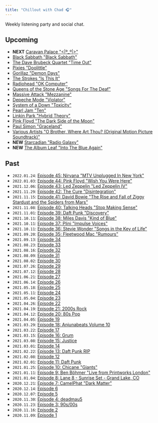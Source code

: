 ```yaml
---
title: "Chillout with Chad 🎧"
---
```


Weekly listening party and social chat.

<!-- https://www.reddit.com/r/AskReddit/comments/pqwt7w/in_your_opinion_what_is_an_album_with_no_bad_songs/?sort=top -->

## Upcoming

- **NEXT** [Caravan Palace "<|º_º|>"](https://music.youtube.com/playlist?list=OLAK5uy_n6vE4QTcYNqXc91m8eMW7p6lpMUakjLH0)
- [Black Sabbath "Black Sabbath"](https://music.youtube.com/playlist?list=OLAK5uy_mhoU3URgsWoEi1S-3dG_Dbn3lLUc4vQ0I)
- [The Dave Brubeck Quartet "Time Out"](https://music.youtube.com/playlist?list=OLAK5uy_kT4WsarfRaytnvA8aSj-Wq-JtcFN8JQyc)
- [Pixies "Doolittle"](https://music.youtube.com/playlist?list=OLAK5uy_lf6jsYkBOcfA6eAzNNIr2PeQv0Cns519A)
- [Gorillaz "Demon Days"](https://music.youtube.com/playlist?list=OLAK5uy_msC_GYWaz8ESAiX9d41hRIs2uhcL8t_aw)
- [The Strokes "Is This It"](https://music.youtube.com/playlist?list=OLAK5uy_miNTti5IWtAjX_RgVvK7lWMRGwnOB5IaE)
- [Radiohead "OK Computer"](https://music.youtube.com/playlist?list=OLAK5uy_nc6afxSnmK8OFML8dF9q_0D1MBMXsGnL4)
- [Queens of the Stone Age "Songs For The Deaf"](https://music.youtube.com/playlist?list=OLAK5uy_miT4yxiBPPyV6xHClICCWbkb68VV9CEKE)
- [Massive Attack "Mezzanine"](https://music.youtube.com/playlist?list=OLAK5uy_myCWwyHEz9SABGUHaclijR2o9zLXJdE_w)
- [Depeche Mode "Violator"](https://music.youtube.com/playlist?list=OLAK5uy_mNWbZjgWKWwwFgmWOGtqDdDYmwV2Bs8Ao)
- [System of a Down "Toxicity"](https://music.youtube.com/playlist?list=OLAK5uy_n1sOLxWCfeedpeiN-YS7H5xJq5Qptac-M)
- [Pearl Jam "Ten"](https://music.youtube.com/playlist?list=OLAK5uy_nCmmq03HsHVw9jrLUPm1SfKXIwuCQ1hXk)
- [Linkin Park "Hybrid Theory"](https://music.youtube.com/playlist?list=OLAK5uy_k4Xnda2Pxyc90mpntw7hdOPCA3JKeOkRY)
- [Pink Floyd "The Dark Side of the Moon"](https://music.youtube.com/playlist?list=OLAK5uy_mXoi-FuQb9Gw7Mguhdx5F4jltT0L1qOCw)
- [Paul Simon "Graceland"](https://music.youtube.com/playlist?list=OLAK5uy_nrTf4uK4d14vKnEk4dm0MBhS_nF2fAY0I)
- [Various Artists "O Brother, Where Art Thou? (Original Motion Picture Soundtrack)"](https://music.youtube.com/playlist?list=OLAK5uy_k3ohClUglkvoiE9kkrMpPbBNxpNOZPj-4)
- **NEW** [Starcadian "Radio Galaxy"](https://music.youtube.com/playlist?list=OLAK5uy_nMulQU6u2DXmC-1fJfGvwZAjpa_nhj6cc)
- **NEW** [The Album Leaf "Into The Blue Again"](https://music.youtube.com/playlist?list=OLAK5uy_m7JyUXsRVJKt6pfZPx7MFjYk9bYJ2EpNM)

## Past

- `2022.01.24`: [Episode 45: Nirvana "MTV Unplugged In New York"](https://music.youtube.com/playlist?list=OLAK5uy_ky-ihvTuvMxTWOsW_ICT6ZQQgqU62NrTA)
- `2022.01.03`: [Episode 44: Pink Floyd "Wish You Were Here"](https://music.youtube.com/playlist?list=OLAK5uy_klU9jB4SMO5SqEyFazPAVbDek2j0JVQxY)
- `2021.12.06`: [Episode 43: Led Zeppelin "Led Zeppelin IV"](https://music.youtube.com/playlist?list=OLAK5uy_lzZvS4QYhfLUAS-jJV_rtQwalwEh9CYPQ)
- `2021.11.29`: [Episode 42: The Cure "Disintegration"](https://music.youtube.com/playlist?list=OLAK5uy_mUuAURd9jPo3N3xkkMSWV4isdR3gNSMb0)
- `2021.11.15`: [Episode 41: David Bowie "The Rise and Fall of Ziggy Stardust and the Spiders from Mars"](https://music.youtube.com/playlist?list=OLAK5uy_klxWDedbSRqgjGzYYSvyq3KdHY1wbTt_U)
- `2021.11.08`: [Episode 40: Talking Heads "Stop Making Sense"](https://music.youtube.com/playlist?list=OLAK5uy_l19G6wJHl6GVhyWiarlzRlILJmodnDw0Q)
- `2021.11.01`: [Episode 39: Daft Punk "Discovery"](https://music.youtube.com/playlist?list=OLAK5uy_mz6eafmqdRHSaR4IwG0ll6J6rgv0_ZpGw)
- `2021.10.11`: [Episode 38: Miles Davis "Kind of Blue"](https://music.youtube.com/playlist?list=OLAK5uy_m2X713P3iw0NSEfG6jh_uk59x37L492kM)
- `2021.10.11`: [Episode 37: Plini "Impulse Voices"](https://music.youtube.com/playlist?list=OLAK5uy_lT_KB-jr9ri9ddPB5VDv5K0yHG11WUX1I)
- `2021.10.11`: [Episode 36: Stevie Wonder "Songs in the Key of Life"](https://music.youtube.com/playlist?list=OLAK5uy_mmSLtHX8RxMd-Y8Kp9h44prOMFQLYou7M)
- `2021.09.20`: [Episode 35: Fleetwood Mac "Rumours"](https://music.youtube.com/playlist?list=OLAK5uy_keqotLYhIED047BDDByl-r-jTAhYu3V2I)
- `2021.09.13`: [Episode 34](https://music.youtube.com/playlist?list=PLH7YWwiPIVPunQc5wDCyJC-Xrn_r7aMdk)
- `2021.08.23`: [Episode 33](https://music.youtube.com/playlist?list=PLH7YWwiPIVPu9lG2odIaodkfbqSqXRrlr)
- `2021.08.16`: [Episode 32](https://music.youtube.com/playlist?list=PLH7YWwiPIVPsoVwcqfl_vPDoDfRtYjRSV)
- `2021.08.09`: [Episode 31](https://music.youtube.com/playlist?list=PLH7YWwiPIVPu3FaVPv5j_1f9dMvLZLIUr)
- `2021.08.02`: [Episode 30](https://music.youtube.com/playlist?list=PLH7YWwiPIVPv8lTHdtSgyxnBaOJOPu_vU)
- `2021.07.26`: [Episode 29](https://music.youtube.com/playlist?list=PLH7YWwiPIVPuEu_VAc0wTWmvpdHEj2DP4)
- `2021.07.12`: [Episode 28](https://music.youtube.com/playlist?list=PLH7YWwiPIVPv9nDjNkaGkYJduBGVbjQHH)
- `2021.06.21`: [Episode 27](https://music.youtube.com/playlist?list=PLH7YWwiPIVPvUkRHmRg9z0Z0ynQv7DdSJ)
- `2021.06.14`: [Episode 26](https://music.youtube.com/playlist?list=PLH7YWwiPIVPtIGItmpyQ2cxvzHbgn0pYk)
- `2021.05.18`: [Episode 25](https://music.youtube.com/playlist?list=PLH7YWwiPIVPvwKSy8A-5Hr6iiErCfNAlD)
- `2021.05.11`: [Episode 24](https://music.youtube.com/playlist?list=PLH7YWwiPIVPsGxrVj4cjUrL9zKz7TntqZ)
- `2021.05.04`: [Episode 23](https://music.youtube.com/playlist?list=PLH7YWwiPIVPvysCKw0RvxEHc8-R5r_9m9)
- `2021.04.26`: [Episode 22](https://music.youtube.com/playlist?list=PLH7YWwiPIVPtnAyH2Syqw2fCfIG0AhzS4)
- `2021.04.19`: [Episode 21: 2000s Rock](https://music.youtube.com/playlist?list=PLH7YWwiPIVPt0MNCJQ8V8BttGVYL5pBqe)
- `2021.04.12`: [Episode 20: 80s Pop](https://music.youtube.com/playlist?list=PLH7YWwiPIVPsqoKltWLFfARxTLsbZ_xYS)
- `2021.04.05`: [Episode 19](https://music.youtube.com/playlist?list=PLH7YWwiPIVPuO9PQAH33EGinU3Nb8nfwT)
- `2021.03.29`: [Episode 18: Anjunabeats Volume 10](https://music.youtube.com/playlist?list=OLAK5uy_kOuvQbJqZS235F2O0oGXXwTBsw9Kz-8YU)
- `2021.03.22`: [Episode 17](https://music.youtube.com/playlist?list=PLH7YWwiPIVPsK2WI4FEFPv1RB7elh19bi)
- `2021.03.15`: [Episode 16: Grum](https://music.youtube.com/playlist?list=PLH7YWwiPIVPvSWha0DGgEO1L3l6HiqpPG)
- `2021.03.08`: [Episode 15: Justice](https://music.youtube.com/playlist?list=PLH7YWwiPIVPtTREEp8kw_qxEy4Wqz7riZ)
- `2021.03.01`: [Episode 14](https://music.youtube.com/playlist?list=PLH7YWwiPIVPtJMqTiY_6IsqbvQpVsDBEq)
- `2021.02.22`: [Episode 13: Daft Punk RIP](https://music.youtube.com/playlist?list=PLH7YWwiPIVPuWlWRAy-EjIGU7FuI-bWDX)
- `2021.02.08`: [Episode 12](https://music.youtube.com/playlist?list=PLH7YWwiPIVPtV0fiauhD2fzFQc7Rk1YTt)
- `2021.02.01`: [Episode 11: Daft Punk](https://music.youtube.com/playlist?list=PLH7YWwiPIVPtK3YPqeM7hOtDZTyvD124m)
- `2021.01.25`: [Episode 10: Chicane "Giants"](https://music.youtube.com/playlist?list=OLAK5uy_maJby3ycUN0n7B_5Ep1phEJK1CpmmzQY8)
- `2021.01.11`: [Episode 9: Ben Böhmer "Live from Printworks London"](https://music.youtube.com/playlist?list=OLAK5uy_maIL8CKIKhROHwEFncm8RrRO4KeVVCMxs)
- `2021.01.04`: [Episode 8: Lane 8 - Sunrise Set - Grand Lake, CO](https://www.youtube.com/watch?v=n_LcVqqHSY8)
- `2020.12.21`: [Episode 7: CamelPhat "Dark Matter"](https://music.youtube.com/playlist?list=OLAK5uy_n3LiNrVNjJ-Kqw-PyB6SK3Lh6NGz9ORwA)
- `2020.12.14`: [Episode 6](https://music.youtube.com/playlist?list=PLH7YWwiPIVPtR01bB0OST4Oq08lp4sz32)
- `2020.12.07`: [Episode 5](https://music.youtube.com/playlist?list=PLH7YWwiPIVPtjNnAj3QiBLv9jNMLuDegN)
- `2020.11.30`: [Episode 4: deadmau5](https://music.youtube.com/playlist?list=PLH7YWwiPIVPu2QPAZaEUy_XKSiaXFQ-ek)
- `2020.11.23`: [Episode 3: 90s/00s](https://music.youtube.com/playlist?list=PLH7YWwiPIVPuHvIKabHPywRyumOOe-WSt)
- `2020.11.16`: [Episode 2](https://music.youtube.com/playlist?list=PLH7YWwiPIVPsa9pj63B_26UXu1aaU1lJB)
- `2020.11.09`: [Episode 1](https://music.youtube.com/playlist?list=PLH7YWwiPIVPt2m_nJ3WYlyxf-BIdAUmUr)

